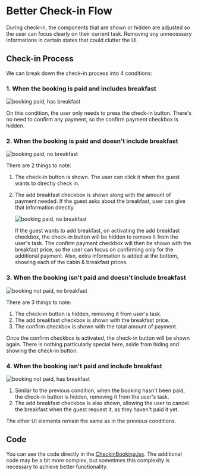 # Better Check-in Flow

During check-in, the components that are shown or hidden are adjusted so the user can focus clearly on their current task. Removing any unnecessary informations in certain states that could clutter the UI.

## Check-in Process

We can break down the check-in process into 4 conditions:

### 1. When the booking is paid and includes breakfast

![booking paid, has breakfast](https://drive.google.com/thumbnail?id=1nvZE3Kr-D4mxxeeXSZl0yujv5otortPZ&sz=w1000)

On this condition, the user only needs to press the check-in button. There's no need to confirm any payment, so the confirm payment checkbox is hidden.

### 2. When the booking is paid and doesn't include breakfast

![booking paid, no breakfast](https://drive.google.com/thumbnail?id=1Q_gHkFdVOeWjNGus_3b2g-Y7uj_WT7fy&sz=w1000)

There are 2 things to note:

1. The check-in button is shown. The user can click it when the guest wants to directly check in.
2. The add breakfast checkbox is shown along with the amount of payment needed. If the guest asks about the breakfast, user can give that information directly.

   ![booking paid, no breakfast](https://drive.google.com/thumbnail?id=1ck_MUORl0PHFdcRZf4QvQrt_oeRrBDRc&sz=w1000)

   If the guest wants to add breakfast, on activating the add breakfast checkbox, the check-in button will be hidden to remove it from the user's task. The confirm payment checkbox will then be shown with the breakfast price, so the user can focus on confirming only for the additional payment. Also, extra information is added at the bottom, showing each of the cabin & breakfast prices.

### 3. When the booking isn't paid and doesn't include breakfast

![booking not paid, no breakfast](https://drive.google.com/thumbnail?id=1OAqI2y1dX_1M8WfN8JT_6JhWAtxInYtv&sz=w1000)

There are 3 things to note:

1. The check-in button is hidden, removing it from user's task.
2. The add breakfast checkbox is shown with the breakfast price.
3. The confirm checkbox is shown with the total amount of payment.

Once the confirm checkbox is activated, the check-in button will be shown again. There is nothing particularly special here, aside from hiding and showing the check-in button.

### 4. When the booking isn't paid and include breakfast

![booking not paid, has breakfast](https://drive.google.com/thumbnail?id=1eyqn7u4lWPZKVUXKKCdKur_ZpCGaV0Sn&sz=w1000)

1. Similar to the previous condition, when the booking hasn't been paid, the check-in button is hidden, removing it from the user's task.
2. The add breakfast checkbox is also shown, allowing the user to cancel the breakfast when the guest request it, as they haven't paid it yet.

The other UI elements remain the same as in the previous conditions.

## Code

You can see the code directly in the [CheckinBooking.jsx](https://github.com/finkusuma-dev/jonas-react/blob/thewildoasis-vite-pnpm/17-the-wild-oasis/src/features/check-in-out/CheckinBooking.jsx). The additional code may be a bit more complex, but sometimes this complexity is necessary to achieve better functionality.
